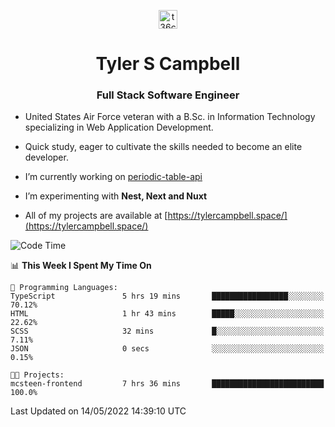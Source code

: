 <p align="center">
<a href="https://www.linkedin.com/in/t36campbell" target="blank"><img align="center" src="https://ik.imagekit.io/t36campbell/Portfolio/linkedin.png.original_m8bbGgPh6.png" alt="t36campbell" height="30" width="30" /></a>
</p>
<h1 align="center">Tyler S Campbell</h1>
<h3 align="center">Full Stack Software Engineer</h3>

* United States Air Force veteran with a B.Sc. in Information Technology specializing in Web Application Development. 

* Quick study, eager to cultivate the skills needed to become an elite developer.

* I’m currently working on [periodic-table-api](https://github.com/t36campbell/periodic-table-api)

* I’m experimenting with **Nest, Next and Nuxt**

* All of my projects are available at [https://tylercampbell.space/](https://tylercampbell.space/)

<!--START_SECTION:waka-->
![Code Time](http://img.shields.io/badge/Code%20Time-1%2C628%20hrs%201%20min-blue)

📊 **This Week I Spent My Time On** 

```text
💬 Programming Languages: 
TypeScript               5 hrs 19 mins       █████████████████░░░░░░░░   70.12% 
HTML                     1 hr 43 mins        █████░░░░░░░░░░░░░░░░░░░░   22.62% 
SCSS                     32 mins             █░░░░░░░░░░░░░░░░░░░░░░░░   7.11% 
JSON                     0 secs              ░░░░░░░░░░░░░░░░░░░░░░░░░   0.15%

🐱‍💻 Projects: 
mcsteen-frontend         7 hrs 36 mins       █████████████████████████   100.0%

```


 Last Updated on 14/05/2022 14:39:10 UTC
<!--END_SECTION:waka-->
